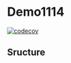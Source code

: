 # Demo1114

[![codecov](https://codecov.io/gh/KKKevinL/Demo1114/branch/master/graph/badge.svg?token=S79FNODFVJ)](https://codecov.io/gh/KKKevinL/Demo1114)

## Sructure
